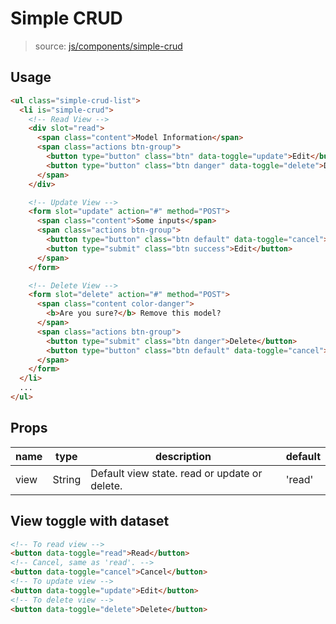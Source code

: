 # Simple CRUD
> source: [js/components/simple-crud](../src/js/components/simple-crud.vue)

## Usage
```html
<ul class="simple-crud-list">
  <li is="simple-crud">
    <!-- Read View -->
    <div slot="read">
      <span class="content">Model Information</span>
      <span class="actions btn-group">
        <button type="button" class="btn" data-toggle="update">Edit</button>
        <button type="button" class="btn danger" data-toggle="delete">Delete</button>
      </span>
    </div>

    <!-- Update View -->
    <form slot="update" action="#" method="POST">
      <span class="content">Some inputs</span>
      <span class="actions btn-group">
        <button type="button" class="btn default" data-toggle="cancel">Cancel</button>
        <button type="submit" class="btn success">Edit</button>
      </span>
    </form>

    <!-- Delete View -->
    <form slot="delete" action="#" method="POST">
      <span class="content color-danger">
        <b>Are you sure?</b> Remove this model?
      </span>
      <span class="actions btn-group">
        <button type="submit" class="btn danger">Delete</button>
        <button type="button" class="btn default" data-toggle="cancel">Cancel</button>
      </span>
    </form>
  </li>
  ...
</ul>
```

## Props
| name | type | description | default |
| ---- | ---- | ----------- | ------- |
| view | String | Default view state. read or update or delete. | 'read' |

## View toggle with dataset
```html
<!-- To read view -->
<button data-toggle="read">Read</button>
<!-- Cancel, same as 'read'. -->
<button data-toggle="cancel">Cancel</button>
<!-- To update view -->
<button data-toggle="update">Edit</button>
<!-- To delete view -->
<button data-toggle="delete">Delete</button>
```
